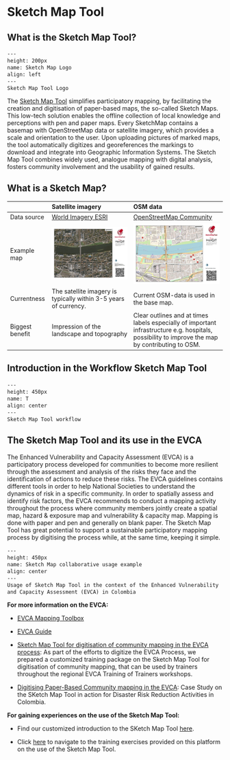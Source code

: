 # Sketch Map Tool

## What is the Sketch Map Tool?

```{figure} ../../fig/SketchMap_Logo_Top.jpg
---
height: 200px
name: Sketch Map Logo
align: left
---
Sketch Map Tool Logo
```

The [Sketch Map Tool](https://sketch-map-tool.heigit.org/) simplifies participatory mapping, by facilitating the creation and digitisation of paper-based maps, the so-called Sketch Maps. This low-tech solution enables the offline collection of local knowledge and perceptions with pen and paper maps. Every SketchMap contains a basemap with OpenStreetMap data or satellite imagery, which provides a scale and orientation to the user. Upon uploading pictures of marked maps, the tool automatically digitizes and georeferences the markings to download and integrate into Geographic Information Systems. The Sketch Map Tool combines widely used, analogue mapping with digital analysis, fosters community involvement and the usability of gained results. 


## What is a Sketch Map?

| | Satellite imagery | OSM data|
| :-------------------- | :-------------------- | :----------------- | 
| Data source | [World Imagery ESRI](https://www.arcgis.com/home/item.html?id=10df2279f9684e4a9f6a7f08febac2a9#!) | [OpenStreetMap Community](https://www.openstreetmap.org/#map=6/51.330/10.453)  | 
| Example map | ![](/fig/SMT_Satelite_Heidelberg_empty.jpg) | ![](/fig/SMT_Heidelberg_empty.jpg) | 
| Currentness | The satellite imagery is typically within 3-5 years of currency. | Current OSM-data is used in the base map. | 
| Biggest benefit | Impression of the landscape and topography | Clear outlines and at times labels especially of important infrastructure e.g. hospitals, possibility to improve the map by contributing to OSM.| 

## Introduction in the Workflow Sketch Map Tool

```{figure} /fig/SMT_workflow_Satelite.png
---
height: 450px
name: T
align: center
---
Sketch Map Tool workflow
```


## The Sketch Map Tool and its use in the EVCA

The Enhanced Vulnerability and Capacity Assessment (EVCA) is a participatory process developed for communities to become more resilient through the assessment and analysis of the risks they face and the identification of actions to reduce these risks. The EVCA guidelines contains different tools in order to help National Societies to understand the dynamics of risk in a specific community. 
In order to spatially assess and identify risk factors, the EVCA recommends to conduct a mapping activity throughout the process where community members jointly create a spatial map, hazard & exposure map and vulnerability & capacity map. Mapping is done with paper and pen and generally on blank paper. The Sketch Map Tool has great potential to support a sustainable participatory mapping process by digitising the process while, at the same time, keeping it simple.

```{figure} /fig/IMG_2178.JPG
---
height: 450px
name: Sketch Map collaborative usage example
align: center
---
Usage of Sketch Map Tool in the context of the Enhanced Vulnerability and Capacity Assessment (EVCA) in Colombia 
```

__For more information on the EVCA:__

- [EVCA Mapping Toolbox](https://preparecenter.org/wp-content/uploads/2023/08/EVCA-tools-compiled.pdf)

- [EVCA Guide](https://communityengagementhub.org/resource/evca-guide/)

- [Sketch Map Tool for digitisation of community mapping in the EVCA process](https://nexus.heigit.org/repository/gis-training-resource-center/mobile_data_collection/sketch_map_tool/PPP/EVCA-Sketch_Map_Tool_Updated_3_24.pptx): As part of the efforts to digitize the EVCA Process, we prepared a customized training package on the Sketch Map Tool for digitisation of community mapping, that can be used by trainers throughout the regional EVCA Training of Trainers workshops.

- [Digitising Paper-Based Community mapping in the EVCA](https://preparecenter.org/wp-content/uploads/2024/03/202403-Case-Study-DDR-in-Action-Columbia.pdf): Case Study on the SKetch Map Tool in action for Disaster Risk Reduction Activities in Colombia.

__For gaining experiences on the use of the Sketch Map Tool:__

- Find our customized introduction to the SKetch Map Tool [here](https://nexus.heigit.org/repository/gis-training-resource-center/mobile_data_collection/sketch_map_tool/PPP/Introduction_Sketch_Map_Tool_21_03.pptx).

- Click [here](/content/Mobile_Data_collection/en_SMT_training.md) to navigate to the training exercises provided on this platform on the use of the Sketch Map Tool.